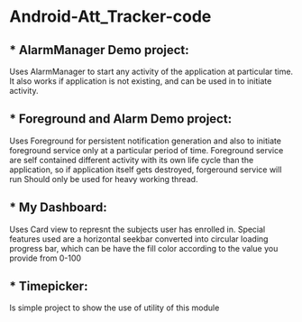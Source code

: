 # Android-Att_Tracker-code
## * AlarmManager Demo project:
Uses AlarmManager to start any activity of the application at particular time.
It also works if application is not existing, and can be used in to initiate activity.

## * Foreground and Alarm Demo project:
Uses Foreground for persistent notification generation and also to initiate foreground service only at a particular period of time.
Foreground service are self contained different activity with its own life cycle than the application, so if application itself gets destroyed, forgeround service will run
Should only be used for heavy working thread.

## * My Dashboard:
Uses Card view to represnt the subjects user has enrolled in.
Special features used are a horizontal seekbar converted into circular loading progress bar, which can be have the fill color according to the value you provide from 0-100

## * Timepicker:
Is simple project to show the use of utility of this module
